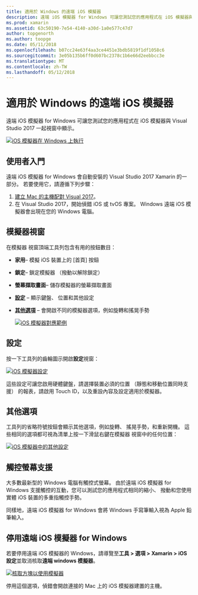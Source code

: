 ```yaml
---
title: 適用於 Windows 的遠端 iOS 模擬器
description: 遠端 iOS 模擬器 for Windows 可讓您測試您的應用程式在 iOS 模擬器與 Visual Studio 2017 一起視窗中顯示。
ms.prod: xamarin
ms.assetid: 63c50190-7e54-4140-a30d-1a0e577c47d7
author: topgenorth
ms.author: toopge
ms.date: 05/11/2018
ms.openlocfilehash: b07cc24e63f4aa3ce4451e3bdb5819f1df1058c6
ms.sourcegitcommit: 3e05b135b6ff0d607bc2378c1b6e66d2eebbcc3e
ms.translationtype: MT
ms.contentlocale: zh-TW
ms.lasthandoff: 05/12/2018
---
```

# <a name="remoted-ios-simulator-for-windows"></a>適用於 Windows 的遠端 iOS 模擬器

遠端 iOS 模擬器 for Windows 可讓您測試您的應用程式在 iOS 模擬器與 Visual Studio 2017 一起視窗中顯示。

[![](ios-simulator-images/hero-sml.png "iOS 模擬器在 Windows 上執行")](ios-simulator-images/hero.png#lightbox)

## <a name="getting-started"></a>使用者入門

遠端 iOS 模擬器 for Windows 會自動安裝的 Visual Studio 2017 Xamarin 的一部分。 若要使用它，請遵循下列步驟：

1. [建立 Mac 的主機配對 Visual 2017](~/ios/get-started/installation/windows/connecting-to-mac/index.md)。
2. 在 Visual Studio 2017，開始偵錯 iOS 或 tvOS 專案。 Windows 遠端 iOS 模擬器會出現在您的 Windows 電腦。

## <a name="simulator-window"></a>模擬器視窗

在模擬器 視窗頂端工具列包含有用的按鈕數目：

- **家用**– 模擬 iOS 裝置上的 [首頁] 按鈕
- **鎖定**– 鎖定模擬器 （撥動以解除鎖定）
- **螢幕擷取畫面**– 儲存模擬器的螢幕擷取畫面
- [**設定**](#settings) – 顯示鍵盤、 位置和其他設定
- [**其他選項**](#other-options) – 會開啟不同的模擬器選項，例如旋轉和搖晃手勢

    [![](ios-simulator-images/maps-app-sml.png "iOS 模擬器對應範例")](ios-simulator-images/maps-app.png#lightbox)

## <a name="settings"></a>設定

按一下工具列的齒輪圖示開啟**設定**視窗：

[![](ios-simulator-images/settings-sml.png "iOS 模擬器設定")](ios-simulator-images/settings.png#lightbox)

這些設定可讓您啟用硬體鍵盤，請選擇裝置必須的位置 （靜態和移動位置同時支援） 的報表，請啟用 Touch ID，以及重設內容及設定適用於模擬器。

## <a name="other-options"></a>其他選項

工具列的省略符號按鈕會顯示其他選項，例如旋轉、 搖晃手勢，和重新開機。 這些相同的選項都可視為清單上按一下滑鼠右鍵在模擬器 視窗中的任何位置：

[![](ios-simulator-images/more-sml.png "iOS 模擬器中的其他設定")](ios-simulator-images/more.png#lightbox)

## <a name="touchscreen-support"></a>觸控螢幕支援

大多數最新型的 Windows 電腦有觸控式螢幕。 由於遠端 iOS 模擬器 for Windows 支援觸控的互動，您可以測試您的應用程式相同的縮小、 撥動和您使用實體 iOS 裝置的多重指觸控手勢。

同樣地，遠端 iOS 模擬器 for Windows 會將 Windows 手寫筆輸入視為 Apple 鉛筆輸入。

## <a name="disabling-the-remoted-ios-simulator-for-windows"></a>停用遠端 iOS 模擬器 for Windows

若要停用遠端 iOS 模擬器的 Windows，請導覽至**工具 > 選項 > Xamarin > iOS 設定**並取消核取**遠端 windows 模擬器**。

[![](ios-simulator-images/options-sml.png "核取方塊以使用模擬器")](ios-simulator-images/options.png#lightbox)

停用這個選項，偵錯會開啟連接的 Mac 上的 iOS 模擬器建置的主機。
